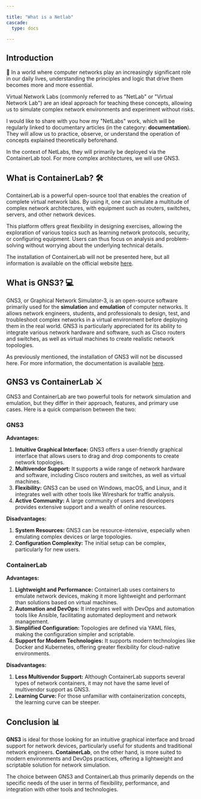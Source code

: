 ```yaml
---

title: "What is a Netlab"
cascade:
  type: docs

---
```


## Introduction

📡 In a world where computer networks play an increasingly significant role in our daily lives, understanding the principles and logic that drive them becomes more and more essential.

Virtual Network Labs (commonly referred to as "NetLab" or "Virtual Network Lab") are an ideal approach for teaching these concepts, allowing us to simulate complex network environments and experiment without risks.

I would like to share with you how my "NetLabs" work, which will be regularly linked to documentary articles (in the category: **documentation**). They will allow us to practice, observe, or understand the operation of concepts explained theoretically beforehand.

In the context of NetLabs, they will primarily be deployed via the ContainerLab tool. For more complex architectures, we will use GNS3.

## What is ContainerLab? 🛠️

ContainerLab is a powerful open-source tool that enables the creation of complete virtual network labs. By using it, one can simulate a multitude of complex network architectures, with equipment such as routers, switches, servers, and other network devices.

This platform offers great flexibility in designing exercises, allowing the exploration of various topics such as learning network protocols, security, or configuring equipment. Users can thus focus on analysis and problem-solving without worrying about the underlying technical details.

The installation of ContainerLab will not be presented here, but all information is available on the official website [here](https://containerlab.dev/install/).

## What is GNS3? 💻

GNS3, or Graphical Network Simulator-3, is an open-source software primarily used for the **simulation** and **emulation** of computer networks. It allows network engineers, students, and professionals to design, test, and troubleshoot complex networks in a virtual environment before deploying them in the real world. GNS3 is particularly appreciated for its ability to integrate various network hardware and software, such as Cisco routers and switches, as well as virtual machines to create realistic network topologies.

As previously mentioned, the installation of GNS3 will not be discussed here. For more information, the documentation is available [here](https://docs.gns3.com/docs/).

## GNS3 vs ContainerLab ⚔️

GNS3 and ContainerLab are two powerful tools for network simulation and emulation, but they differ in their approach, features, and primary use cases. Here is a quick comparison between the two:

### GNS3

**Advantages:**

1. **Intuitive Graphical Interface:** GNS3 offers a user-friendly graphical interface that allows users to drag and drop components to create network topologies.
2. **Multivendor Support:** It supports a wide range of network hardware and software, including Cisco routers and switches, as well as virtual machines.
3. **Flexibility:** GNS3 can be used on Windows, macOS, and Linux, and it integrates well with other tools like Wireshark for traffic analysis.
4. **Active Community:** A large community of users and developers provides extensive support and a wealth of online resources.

**Disadvantages:**

1. **System Resources:** GNS3 can be resource-intensive, especially when emulating complex devices or large topologies.
2. **Configuration Complexity:** The initial setup can be complex, particularly for new users.

### ContainerLab

**Advantages:**

1. **Lightweight and Performance:** ContainerLab uses containers to emulate network devices, making it more lightweight and performant than solutions based on virtual machines.
2. **Automation and DevOps:** It integrates well with DevOps and automation tools like Ansible, facilitating automated deployment and network management.
3. **Simplified Configuration:** Topologies are defined via YAML files, making the configuration simpler and scriptable.
4. **Support for Modern Technologies:** It supports modern technologies like Docker and Kubernetes, offering greater flexibility for cloud-native environments.

**Disadvantages:**

1. **Less Multivendor Support:** Although ContainerLab supports several types of network containers, it may not have the same level of multivendor support as GNS3.
2. **Learning Curve:** For those unfamiliar with containerization concepts, the learning curve can be steeper.

## Conclusion 📊

**GNS3** is ideal for those looking for an intuitive graphical interface and broad support for network devices, particularly useful for students and traditional network engineers. **ContainerLab**, on the other hand, is more suited to modern environments and DevOps practices, offering a lightweight and scriptable solution for network simulation.

The choice between GNS3 and ContainerLab thus primarily depends on the specific needs of the user in terms of flexibility, performance, and integration with other tools and technologies.
